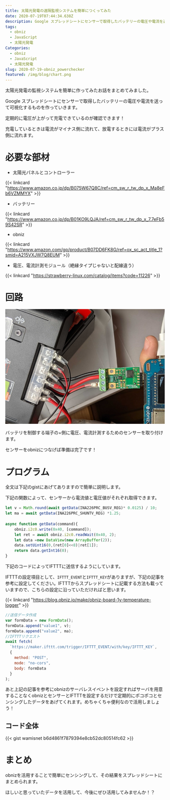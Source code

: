 ```yaml
---
title: 太陽光発電の遠隔監視システムを簡単につくってみた
date: 2020-07-19T07:44:34.638Z
description: Google スプレッドシートにセンサーで取得したバッテリーの電圧や電流を送って可視化するものを作っていきます
tags:
  - obniz
  - JavaScript
  - 太陽光発電
Categories:
  - obniz
  - JavaScript
  - 太陽光発電
slug: 2020-07-19-obniz_powerchecker
featured: /img/blog/chart.png
---
```

太陽光発電の監視システムを簡単に作ってみたお話をまとめてみました。

Google スプレッドシートにセンサーで取得したバッテリーの電圧や電流を送って可視化するものを作っていきます。

定期的に電圧が上がって充電できているのが確認できます！

充電しているときは電流がマイナス側に流れて、放電するときには電流がプラス側に流れます。

# 必要な部材

* 太陽光パネルとコントローラー

{{< linkcard "https://www.amazon.co.jp/dp/B075W67Q8C/ref=cm_sw_r_tw_dp_x_Ma8eFb6VZMMYX" >}}

* バッテリー

{{< linkcard "https://www.amazon.co.jp/dp/B01KO9LQJA/ref=cm_sw_r_tw_dp_x_7.7eFb59S42SR" >}}

* obniz

{{< linkcard "https://www.amazon.com/gp/product/B07DD6FK8G/ref=ox_sc_act_title_1?smid=A215VXJW7Q8EUM" >}}

* 電圧、電流計測モジュール（絶縁タイプじゃないと配線違う）

{{< linkcard "https://strawberry-linux.com/catalog/items?code=11226" >}}

# 回路

![](/img/blog/obniz.jpg)

バッテリを制御する端子の+側に電圧、電流計測するためのセンサーを取り付けます。

センサーをobnizにつなげば準備は完了です！

# プログラム

全文は下記のgistにあげてありますので簡単に説明します。

下記の関数によって、センサーから電流値と電圧値がそれぞれ取得できます。

```jsx
let v = Math.round(await getData(INA226PRC_BUSV_REG)* 0.0125) / 10;
let ma = await getData(INA226PRC_SHUNTV_REG) *1.25;

async function getData(command){
    obniz.i2c0.write(0x40, [command]);
    let ret = await obniz.i2c0.readWait(0x40, 2);
    let data =new DataView(new ArrayBuffer(2));
    data.setUint16(0,(ret[0]<<8)|ret[1]);
    return data.getInt16(0);
}
```

下記のコードによってIFTTTに送信するようにしています。

IFTTTの設定項目として、`IFTTT_EVENT`と`IFTTT_KEY`がありますが、下記の記事を参考に設定してください。IFTTTからスプレッドシートに記載する方法も載っていますので、こちらの設定に沿っていただければと思います。

{{< linkcard "https://blog.obniz.io/make/obniz-board-1y-temperature-logger" >}}

```jsx
//送信データ作成
var formData = new FormData();
formData.append("value1", v);
formData.append("value2", ma);
//IFTTTリクエスト
await fetch(
  `https://maker.ifttt.com/trigger/IFTTT_EVENT/with/key/IFTTT_KEY`,
  {
    method: "POST",
    mode: "no-cors",
    body: formData
  }
);
```

あと上記の記事を参考にobnizのサーバレスイベントを設定すればサーバを用意することなくobnizとセンサーとIFTTTを設定するだけで定期的にポコポコとセンシングしたデータをあげてくれます。めちゃくちゃ便利なので活用しましょう！

## コード全体


{{< gist wamisnet b6d4861f7879394e8cb52dc80514fc62 >}}

# まとめ

obnizを活用することで簡単にセンシングして、その結果をスプレッドシートにまとめられます。

ほしいと思っていたデータを活用して、今後にぜひ活用してみませんか！？
